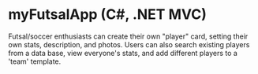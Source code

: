 # myFutsalApp (C#, .NET MVC)
Futsal/soccer enthusiasts can create their own "player" card, setting their own stats, description, and photos. Users can also search existing players from a data base, view everyone's stats, and add different players to a 'team' template.
